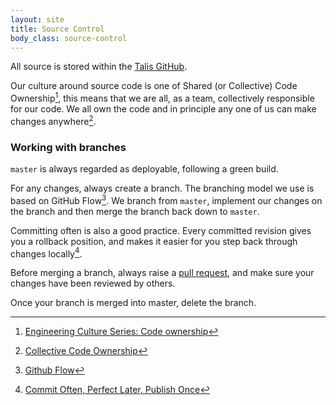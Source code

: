 ```yaml
---
layout: site
title: Source Control
body_class: source-control
---
```



All source is stored within the [Talis GitHub](https://github.com/talis).

Our culture around source code is one of Shared (or Collective) Code Ownership[^1], this means that we are all, as a team, collectively responsible for our code. We all own the code and in principle any one of us can make changes anywhere[^2]. 

### Working with branches

`master` is always regarded as deployable, following a green build.

For any changes, always create a branch. The branching model we use is based on GitHub Flow[^3]. We branch from `master`, implement our changes on the branch and then merge the branch back down to `master`.

Committing often is also a good practice. Every committed revision gives you a rollback position, and makes it easier for you step back through changes locally[^4].

Before merging a branch, always raise a [pull request](code-reviews.html), and make sure your changes have been reviewed by others.

Once your branch is merged into master, delete the branch.

[^1]: [Engineering Culture Series: Code ownership](https://code.facebook.com/posts/263824650408138/engineering-culture-series-code-ownership/)
[^2]: [Collective Code Ownership](http://www.jamesshore.com/Agile-Book/collective_code_ownership.html)
[^3]: [Github Flow](https://guides.github.com/introduction/flow/)
[^4]: [Commit Often, Perfect Later, Publish Once](https://sethrobertson.github.io/GitBestPractices/)